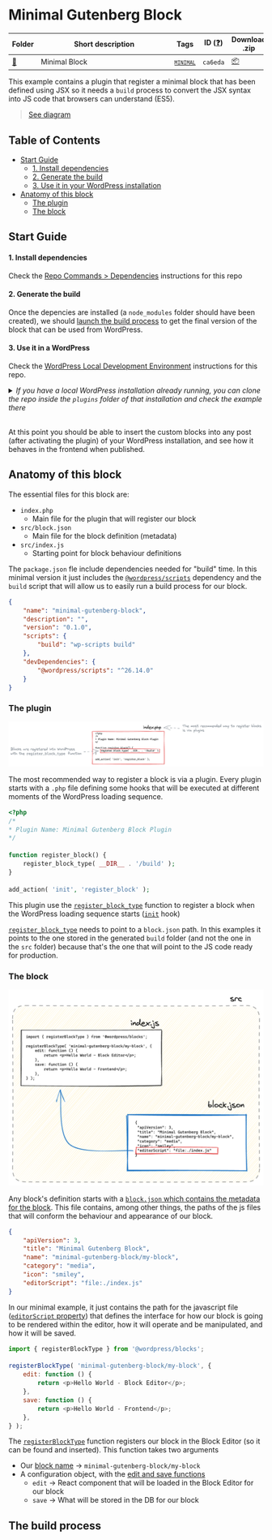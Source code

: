 # Minimal Gutenberg Block

<!-- Please, do not remove these @TABLE EXAMPLES BEGIN and @TABLE EXAMPLES END comments or modify the table inside. This table is automatically generated from the data at data/examples.json and data/tags.json -->
<!-- @TABLE EXAMPLES BEGIN -->
| Folder                                                                                                                | <span style="display: inline-block; width:250px">Short description</span> | Tags                                                                                                                                   | ID ([❓](https://github.com/wptrainingteam/block-development-examples/wiki/04-Why-an-ID-for-every-example%3F "Why an ID for every example?")) | Download .zip                                                                                                                                                                                                                                                            | Live Demo                                                                                                                                                                                                                                                                                                                                                                                                                                                                                                                                                                                                                                                                                                                                                                                                                                                                                              |
| --------------------------------------------------------------------------------------------------------------------- | ------------------------------------------------------------------------- | -------------------------------------------------------------------------------------------------------------------------------------- | ----------------------------------------------------------------------------------------------------------------------------------------------- | ------------------------------------------------------------------------------------------------------------------------------------------------------------------------------------------------------------------------------------------------------------------------ | ------------------------------------------------------------------------------------------------------------------------------------------------------------------------------------------------------------------------------------------------------------------------------------------------------------------------------------------------------------------------------------------------------------------------------------------------------------------------------------------------------------------------------------------------------------------------------------------------------------------------------------------------------------------------------------------------------------------------------------------------------------------------------------------------------------------------------------------------------------------------------------------------------ |
| [📁](https://github.com/wptrainingteam/block-development-examples/tree/trunk/plugins/minimal-block-ca6eda) | Minimal Block                                                             | <small><code><a href="https://github.com/wptrainingteam/block-development-examples/wiki/03-Tags#minimal">MINIMAL</a></code></small> | `ca6eda`                                                                                                                                        | [📦](https://raw.githubusercontent.com/wptrainingteam/block-development-examples/deploy/zips/minimal-block-ca6eda.zip "Install the plugin using this zip and activate it. Then use the ID of the block (ca6eda) to find it and add it to a post to see it in action") | [![](https://raw.githubusercontent.com/wptrainingteam/block-development-examples/trunk/assets/icon-wp.svg)](https://playground.wordpress.net/#%7B%22landingPage%22:%22/wp-admin/plugins.php%22,%22steps%22:%5B%7B%22step%22:%22login%22,%22username%22:%22admin%22,%22password%22:%22password%22%7D,%7B%22step%22:%22mkdir%22,%22path%22:%22/downloads%22%7D,%7B%22step%22:%22writeFile%22,%22path%22:%22/downloads/plugin.zip%22,%22data%22:%7B%22resource%22:%22url%22,%22url%22:%22https://raw.githubusercontent.com/wptrainingteam/block-development-examples/deploy/zips/minimal-block-ca6eda.zip%22,%22caption%22:%22Downloading%20plugin...%22%7D%7D,%7B%22step%22:%22installPlugin%22,%22pluginZipFile%22:%7B%22resource%22:%22vfs%22,%22path%22:%22/downloads/plugin.zip%22%7D%7D%5D%7D "Use the ID of the block (ca6eda) to find it and add it to a post to see it in action") |
<!-- @TABLE EXAMPLES END -->

This example contains a plugin that register a minimal block that has been defined using JSX so it needs a `build` process to convert the JSX syntax into JS code that browsers can understand (ES5).

> [See diagram](https://excalidraw.com/#json=p5GXuqsMjZe7pEJ99-6EM,OuVzzTujO91JYnCSNVwEBg) 


## Table of Contents

- [Start Guide](#start-guide)
  - [1. Install dependencies](#1-install-dependencies)
  - [2. Generate the build ](#2-generate-the-build)
  - [3. Use it in your WordPress installation ](#3-use-it-in-your-wordpress-installation)
- [Anatomy of this block](#anatomy-of-this-block)
  - [The plugin](#the-plugin)   
  - [The block](#the-block) 


## Start Guide

#### 1. Install dependencies

Check the [Repo Commands > Dependencies](../../DEVELOPMENT.md#dependencies) instructions for this repo

#### 2. Generate the build 

Once the depencies are installed (a `node_modules` folder should have been created), we should [launch the build process](../../DEVELOPMENT.md#build-process) to get the final version of the block that can be used from WordPress. 

#### 3. Use it in a WordPress

Check the [WordPress Local Development Environment](../../DEVELOPMENT.md#wordpress-local-development-environment) instructions for this repo.

<details>
  <summary><em>If you have a local WordPress installation already running, you can clone the repo inside the <code>plugins</code> folder of that installation and check the example there</em></summary>
<br>  
<p>If you do that, you'll need to do the following</p>
<ul>
<li>Remove any <code>node_modules</code> folder inside this folder</li>
<li>Run <code>npm install</code> to install the dependencies</li>
<li>Run <code>npm build</code> to generate the "build" version of the blocks</li>
<li>Activate the plugin in your own WordPress installation</li>
<ul>
</details>
<br>  

At this point you should be able to insert the custom blocks into any post (after activating the plugin) of your WordPress installation, and see how it behaves in the frontend when published.





## Anatomy of this block

The essential files for this block are:

- `index.php`
    - Main file for the plugin that will register our block
- `src/block.json`
    - Main file for the block definition (metadata)
- `src/index.js`
    - Starting point for block behaviour definitions


The `package.json` fle include dependencies needed for "build" time. In this minimal version it just includes the [`@wordpress/scripts`](https://developer.wordpress.org/block-editor/reference-guides/packages/packages-scripts/) dependency and the `build` script that will allow us to easily run a build process for our block.

```json
{
    "name": "minimal-gutenberg-block",
    "description": "",
    "version": "0.1.0",
    "scripts": {
        "build": "wp-scripts build"
    },
    "devDependencies": {
        "@wordpress/scripts": "^26.14.0"
    }
}

```

### The plugin 

![index.php](./assets/index-php.png)

The most recommended way to register a block is via a plugin. Every plugin starts with a `.php` file defining some hooks that will be executed at different moments of the WordPress loading sequence.

```php
<?php
/*
* Plugin Name: Minimal Gutenberg Block Plugin
*/

function register_block() {
    register_block_type( __DIR__ . '/build' );
}

add_action( 'init', 'register_block' );
```

This plugin use the [`register_block_type`](https://developer.wordpress.org/reference/functions/register_block_type/) function to register a block when the WordPress loading sequence starts ([`init`](https://developer.wordpress.org/reference/hooks/init/) hook)

[`register_block_type`](https://developer.wordpress.org/reference/functions/register_block_type/) needs to point to a `block.json` path. In this examples it points to the one stored in the generated `build` folder (and not the one in the `src` folder) because that's the one that will point to the JS code ready for production.

### The block 

![block.json and js files](./assets/block-json-and-js.png)

Any block's definition starts with a [`block.json` which contains the metadata for the block](https://developer.wordpress.org/block-editor/reference-guides/block-api/block-metadata/). This file contains, among other things, the paths of the js files that will conform the behaviour and appearance of our block.

```json
{
	"apiVersion": 3,
	"title": "Minimal Gutenberg Block",
	"name": "minimal-gutenberg-block/my-block",
	"category": "media",
	"icon": "smiley",
	"editorScript": "file:./index.js"
}
```

In our minimal example, it just contains the path for the javascript file ([`editorScript` property](https://developer.wordpress.org/block-editor/reference-guides/block-api/block-metadata/#editor-script)) that defines the interface for how our block is going to be rendered within the editor, how it will operate and be manipulated, and how it will be saved.

```js
import { registerBlockType } from '@wordpress/blocks';

registerBlockType( 'minimal-gutenberg-block/my-block', {
    edit: function () {
        return <p>Hello World - Block Editor</p>;
    },
    save: function () {
        return <p>Hello World - Frontend</p>;
    },
} );
```

The [`registerBlockType`](https://developer.wordpress.org/block-editor/reference-guides/block-api/block-registration/#registerblocktype) function registers our block in the Block Editor (so it can be found and inserted). This function takes two arguments
- Our [block name](https://developer.wordpress.org/block-editor/reference-guides/block-api/block-registration/#block-name) → `minimal-gutenberg-block/my-block`
- A configuration object, with the [edit and save functions](https://developer.wordpress.org/block-editor/reference-guides/block-api/block-edit-save/)
    - `edit` → React component that will be loaded in the Block Editor for our block
    - `save` → What will be stored in the DB for our block

## The build process


